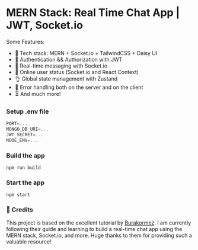 # MERN Stack: Real Time Chat App | JWT, Socket.io

Some Features:

-   🌟 Tech stack: MERN + Socket.io + TailwindCSS + Daisy UI
-   🎃 Authentication && Authorization with JWT
-   👾 Real-time messaging with Socket.io
-   🚀 Online user status (Socket.io and React Context)
-   👌 Global state management with Zustand
-   🐞 Error handling both on the server and on the client
-   ⏳ And much more!

### Setup .env file

```js
PORT=...
MONGO_DB_URI=...
JWT_SECRET=...
NODE_ENV=...
```

### Build the app

```shell
npm run build
```

### Start the app

```shell
npm start
```
### 📢 Credits

This project is based on the excellent tutorial by [Burakormez](https://github.com/burakorkmez). I am currently following their guide and learning to build a real-time chat app using the MERN stack, Socket.io, and more. Huge thanks to them for providing such a valuable resource!
